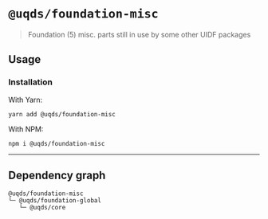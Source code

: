 # `@uqds/foundation-misc`

> Foundation (5) misc. parts still in use by some other UIDF packages

## Usage

### Installation

With Yarn:
```shell
yarn add @uqds/foundation-misc
```

With NPM:
```shell
npm i @uqds/foundation-misc
```

---

## Dependency graph

```shell
@uqds/foundation-misc
└─ @uqds/foundation-global
   └─ @uqds/core
```
